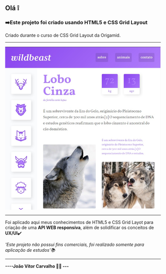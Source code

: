 <h2>Olá ❕</h2>
<h3>➡️Este projeto foi criado usando <strong>HTML5 e CSS Grid Layout</strong></h3>
<p>Criado durante o curso de CSS Grid Layout da Origamid.</p>
<hr>
<img src="imgs/wild.jpg"></img>
<hr>
<p>Foi aplicado aqui meus conhecimentos de HTML5 e CSS Grid Layot para criação de uma <strong>API WEB responsíva</strong>, além de solidificar os conceitos de <strong>UX/UI</strong>✔️</p>
<em>'Este projeto não possui fins comerciais, foi realizado somente para aplicação de estudos'📚</em>
<hr>
<strong>----João Vítor Carvalho 👨‍💻 ---</strong>